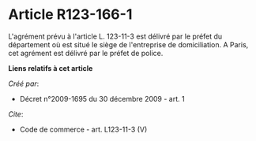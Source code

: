 # Article R123-166-1

L'agrément prévu à l'article L. 123-11-3 est délivré par le préfet du département où est situé le siège de l'entreprise de
domiciliation. A Paris, cet agrément est délivré par le préfet de police.

**Liens relatifs à cet article**

_Créé par_:

  - Décret n°2009-1695 du 30 décembre 2009 - art. 1

_Cite_:

  - Code de commerce - art. L123-11-3 (V)
